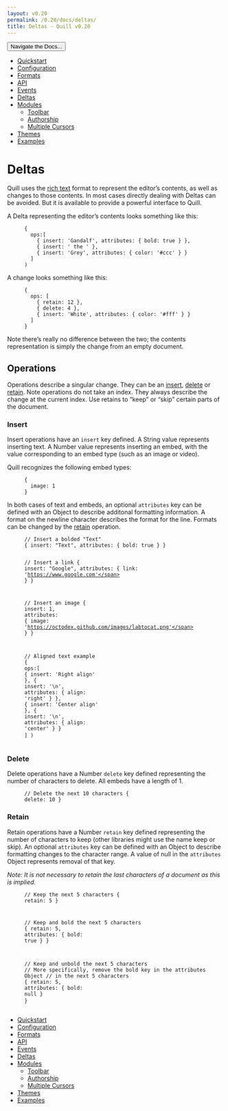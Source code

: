 ```yaml
---
layout: v0.20
permalink: /0.20/docs/deltas/
title: Deltas - Quill v0.20
---
```

<div class="container">
  <div id="sidebar-dropdown">
    <div class="btn-group">
      <button class="btn btn-default dropdown-toggle" data-toggle="dropdown"
      type="button">Navigate the Docs... <span class="caret"></span></button>
      <ul class="dropdown-menu" role="menu">
        <li>
          <a href="/0.20/docs/quickstart/">Quickstart</a>
        </li>
        <li>
          <a href="/0.20/docs/configuration/">Configuration</a>
        </li>
        <li>
          <a href="/0.20/docs/formats/">Formats</a>
        </li>
        <li>
          <a href="/0.20/docs/api/">API</a>
        </li>
        <li>
          <a href="/0.20/docs/events/">Events</a>
        </li>
        <li class="active">
          <a href="/0.20/docs/deltas/">Deltas</a>
        </li>
        <li>
          <a href="/0.20/docs/modules/">Modules</a>
          <ul>
            <li>
              <a href="/0.20/docs/modules/toolbar/">Toolbar</a>
            </li>
            <li>
              <a href="/0.20/docs/modules/authorship/">Authorship</a>
            </li>
            <li>
              <a href="/0.20/docs/modules/multi-cursors/">Multiple Cursors</a>
            </li>
          </ul>
        </li>
        <li>
          <a href="/0.20/docs/themes/">Themes</a>
        </li>
        <li>
          <a href="/0.20/examples/">Examples</a>
        </li>
      </ul>
    </div>
  </div>
  <div class="row">
    <div class="col-sm-9" id="docs-container">
      <h1 id="deltas">Deltas</h1>
      <p>Quill uses the <a href="https://github.com/ottypes/rich-text">rich
      text</a> format to represent the editor’s contents, as well as changes to
      those contents. In most cases directly dealing with Deltas can be
      avoided. But it is available to provide a powerful interface to
      Quill.</p>
      <p>A Delta representing the editor’s contents looks something like
      this:</p>
      <figure class="highlight">
        <pre>
<code class="language-javascript" data-lang="javascript"><span class=
"p">{</span>
  <span class="nl">ops</span><span class="p">:[</span>
    <span class="p">{</span> <span class="na">insert</span><span class=
"p">:</span> <span class="s1">'Gandalf'</span><span class=
"p">,</span> <span class="na">attributes</span><span class=
"p">:</span> <span class="p">{</span> <span class="na">bold</span><span class=
"p">:</span> <span class="kc">true</span> <span class="p">}</span> <span class=
"p">},</span>
    <span class="p">{</span> <span class="na">insert</span><span class=
"p">:</span> <span class="s1">' the '</span> <span class="p">},</span>
    <span class="p">{</span> <span class="na">insert</span><span class=
"p">:</span> <span class="s1">'Grey'</span><span class=
"p">,</span> <span class="na">attributes</span><span class=
"p">:</span> <span class="p">{</span> <span class="na">color</span><span class=
"p">:</span> <span class="s1">'#ccc'</span> <span class=
"p">}</span> <span class="p">}</span>
  <span class="p">]</span>
<span class="p">)</span></code>
</pre>
      </figure>
      <p>A change looks something like this:</p>
      <figure class="highlight">
        <pre>
<code class="language-javascript" data-lang="javascript"><span class=
"p">{</span>
  <span class="nl">ops</span><span class="p">:</span> <span class="p">[</span>
    <span class="p">{</span> <span class="na">retain</span><span class=
"p">:</span> <span class="mi">12</span> <span class="p">},</span>
    <span class="p">{</span> <span class="na">delete</span><span class=
"p">:</span> <span class="mi">4</span> <span class="p">},</span>
    <span class="p">{</span> <span class="na">insert</span><span class=
"p">:</span> <span class="s1">'White'</span><span class=
"p">,</span> <span class="na">attributes</span><span class=
"p">:</span> <span class="p">{</span> <span class="na">color</span><span class=
"p">:</span> <span class="s1">'#fff'</span> <span class=
"p">}</span> <span class="p">}</span>
  <span class="p">]</span>
<span class="p">}</span></code>
</pre>
      </figure>
      <p>Note there’s really no difference between the two; the contents
      representation is simply the change from an empty document.</p>
      <h2 id="operations">Operations</h2>
      <p>Operations describe a singular change. They can be an <a href=
      "#insert">insert</a>, <a href="#delete">delete</a> or <a href=
      "#retain">retain</a>. Note operations do not take an index. They always
      describe the change at the current index. Use retains to “keep” or “skip”
      certain parts of the document.</p>
      <h3 id="insert">Insert</h3>
      <p>Insert operations have an <code class=
      "highlighter-rouge">insert</code> key defined. A String value represents
      inserting text. A Number value represents inserting an embed, with the
      value corresponding to an embed type (such as an image or video).</p>
      <p>Quill recognizes the following embed types:</p>
      <figure class="highlight">
        <pre>
<code class="language-javascript" data-lang="javascript"><span class=
"p">{</span>
  <span class="nl">image</span><span class="p">:</span> <span class=
"mi">1</span>
<span class="p">}</span></code>
</pre>
      </figure>
      <p>In both cases of text and embeds, an optional <code class=
      "highlighter-rouge">attributes</code> key can be defined with an Object
      to describe additonal formatting information. A format on the newline
      character describes the format for the line. Formats can be changed by
      the <a href="#retain">retain</a> operation.</p>
      <figure class="highlight">
        <pre>
<code class="language-javascript" data-lang="javascript"><span class=
"c1">// Insert a bolded "Text"</span>
<span class="p">{</span> <span class="nl">insert</span><span class=
"p">:</span> <span class="s2">"Text"</span><span class=
"p">,</span> <span class="nx">attributes</span><span class=
"err">:</span> <span class="p">{</span> <span class=
"nl">bold</span><span class="p">:</span> <span class=
"kc">true</span> <span class="p">}</span> <span class="p">}</span>

<span class="c1">// Insert a link</span>
<span class="p">{</span> <span class="nl">insert</span><span class=
"p">:</span> <span class="s2">"Google"</span><span class=
"p">,</span> <span class="nx">attributes</span><span class=
"err">:</span> <span class="p">{</span> <span class=
"nl">link</span><span class="p">:</span> <span class=
"s1">'https://www.google.com'</span> <span class="p">}</span> <span class=
"p">}</span>

<span class="c1">// Insert an image</span>
<span class="p">{</span>
  <span class="nl">insert</span><span class="p">:</span> <span class=
"mi">1</span><span class="p">,</span>
  <span class="nx">attributes</span><span class="err">:</span> <span class=
"p">{</span>
    <span class="nl">image</span><span class="p">:</span> <span class=
"s1">'https://octodex.github.com/images/labtocat.png'</span>
  <span class="p">}</span>
<span class="p">}</span>

<span class="c1">// Aligned text example</span>
<span class="p">{</span>
  <span class="nl">ops</span><span class="p">:[</span>
    <span class="p">{</span> <span class="na">insert</span><span class=
"p">:</span> <span class="s1">'Right align'</span> <span class="p">},</span>
    <span class="p">{</span> <span class="na">insert</span><span class=
"p">:</span> <span class="s1">'\n'</span><span class="p">,</span> <span class=
"na">attributes</span><span class="p">:</span> <span class=
"p">{</span> <span class="na">align</span><span class="p">:</span> <span class=
"s1">'right'</span> <span class="p">}</span> <span class="p">},</span>
    <span class="p">{</span> <span class="na">insert</span><span class=
"p">:</span> <span class="s1">'Center align'</span> <span class="p">},</span>
    <span class="p">{</span> <span class="na">insert</span><span class=
"p">:</span> <span class="s1">'\n'</span><span class="p">,</span> <span class=
"na">attributes</span><span class="p">:</span> <span class=
"p">{</span> <span class="na">align</span><span class="p">:</span> <span class=
"s1">'center'</span> <span class="p">}</span> <span class="p">}</span>
  <span class="p">]</span>
<span class="p">)</span></code>
</pre>
      </figure>
      <h3 id="delete">Delete</h3>
      <p>Delete operations have a Number <code class=
      "highlighter-rouge">delete</code> key defined representing the number of
      characters to delete. All embeds have a length of 1.</p>
      <figure class="highlight">
        <pre>
<code class="language-javascript" data-lang="javascript"><span class=
"c1">// Delete the next 10 characters</span>
<span class="p">{</span> <span class="nl">delete</span><span class=
"p">:</span> <span class="mi">10</span> <span class="p">}</span></code>
</pre>
      </figure>
      <h3 id="retain">Retain</h3>
      <p>Retain operations have a Number <code class=
      "highlighter-rouge">retain</code> key defined representing the number of
      characters to keep (other libraries might use the name keep or skip). An
      optional <code class="highlighter-rouge">attributes</code> key can be
      defined with an Object to describe formatting changes to the character
      range. A value of null in the <code class=
      "highlighter-rouge">attributes</code> Object represents removal of that
      key.</p>
      <p><em>Note: It is not necessary to retain the last characters of a
      document as this is implied.</em></p>
      <figure class="highlight">
        <pre>
<code class="language-javascript" data-lang="javascript"><span class=
"c1">// Keep the next 5 characters</span>
<span class="p">{</span> <span class="nl">retain</span><span class=
"p">:</span> <span class="mi">5</span> <span class="p">}</span>

<span class="c1">// Keep and bold the next 5 characters</span>
<span class="p">{</span> <span class="nl">retain</span><span class=
"p">:</span> <span class="mi">5</span><span class="p">,</span> <span class=
"nx">attributes</span><span class="err">:</span> <span class=
"p">{</span> <span class="nl">bold</span><span class="p">:</span> <span class=
"kc">true</span> <span class="p">}</span> <span class="p">}</span>

<span class="c1">// Keep and unbold the next 5 characters</span>
<span class=
"c1">// More specifically, remove the bold key in the attributes Object</span>
<span class="c1">// in the next 5 characters</span>
<span class="p">{</span> <span class="nl">retain</span><span class=
"p">:</span> <span class="mi">5</span><span class="p">,</span> <span class=
"nx">attributes</span><span class="err">:</span> <span class=
"p">{</span> <span class="nl">bold</span><span class="p">:</span> <span class=
"kc">null</span> <span class="p">}</span> <span class="p">}</span></code>
</pre>
      </figure>
    </div>
    <div class="col-sm-3" id="sidebar-container">
      <div class="sidebar-nav" data-offset-top="40" data-spy="affix">
        <ul class="nav">
          <li>
            <a href="/0.20/docs/quickstart/">Quickstart</a>
          </li>
          <li>
            <a href="/0.20/docs/configuration/">Configuration</a>
          </li>
          <li>
            <a href="/0.20/docs/formats/">Formats</a>
          </li>
          <li>
            <a href="/0.20/docs/api/">API</a>
          </li>
          <li>
            <a href="/0.20/docs/events/">Events</a>
          </li>
          <li class="active">
            <a href="/0.20/docs/deltas/">Deltas</a>
          </li>
          <li>
            <a href="/0.20/docs/modules/">Modules</a>
            <ul class="nav">
              <li>
                <a href="/0.20/docs/modules/toolbar/">Toolbar</a>
              </li>
              <li>
                <a href="/0.20/docs/modules/authorship/">Authorship</a>
              </li>
              <li>
                <a href="/0.20/docs/modules/multi-cursors/">Multiple
                Cursors</a>
              </li>
            </ul>
          </li>
          <li>
            <a href="/0.20/docs/themes/">Themes</a>
          </li>
          <li>
            <a href="/0.20/examples/">Examples</a>
          </li>
        </ul>
      </div>
    </div>
  </div>
</div>
<script src="//ajax.googleapis.com/ajax/libs/jquery/1.11.0/jquery.min.js" type=
"text/javascript"></script>
<script src="//netdna.bootstrapcdn.com/bootstrap/3.3.4/js/bootstrap.min.js"
type="text/javascript"></script>